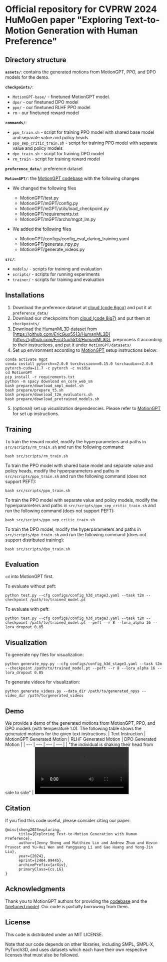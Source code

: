 # Official repository for CVPRW 2024 HuMoGen paper "Exploring Text-to-Motion Generation with Human Preference"

## Directory structure
**`assets/`**: contains the generated motions from MotionGPT, PPO, and DPO models for the demo.

**`checkpoints/`**: 
- `MotionGPT-base/` - finetuned MotionGPT model.
- `dpo/` - our finetuned DPO model
- `ppo/` - our finetuned RLHF PPO model
- `rm` - our finetuned reward model

**`commands/`**:
- `ppo_train.sh` - script for training PPO model with shared base model and separate value and policy heads
- `ppo_sep_critic_train.sh` - script for training PPO model with separate value and policy models
- `dpo_train.sh` - script for training DPO model
- `rm_train` - script for training reward model

**`preference_data/`**: preference dataset

**`MotionGPT/`**: the [MotionGPT codebase](https://github.com/OpenMotionLab/MotionGPT) with the following changes
- We changed the following files
  - MotionGPT/test.py
  - MotionGPT/mGPT/config.py
  - MotionGPT/mGPT/utils/load_checkpoint.py
  - MotionGPT/requirements.txt
  - MotionGPT/mGPT/archs/mgpt_lm.py

- We added the following files
  - MotionGPT/configs/config_eval_during_training.yaml
  - MotionGPT/generate_npy.py
  - MotionGPT/generate_videos.py

**`src/`**:
- `models/` - scripts for training and evaluation
- `scripts/` - scripts for running experiments
- `trainer/` - scripts for training and evaluation



## Installations
1. Download the preference dataset at [cloud (code 6gcq)](https://pan.baidu.com/s/1d4lhAdpCT1-cKf2PaHxJgw?pwd=6gcq) and put it at `preference_data/`
3. Download our checkpoints from [cloud (code 8ig7)](https://pan.baidu.com/s/1M4-UuGhvu-bk5-J_k68ezg?pwd=8ig7) and put them at `checkpoints/`
2. Download the HumanML3D dataset from [https://github.com/EricGuo5513/HumanML3D](https://github.com/EricGuo5513/HumanML3D), preprocess it according to their instructions, and put it under `MotionGPT/datasets/`
3. Set up environment according to [MotionGPT](https://github.com/OpenMotionLab/MotionGPT?tab=readme-ov-file#-quick-start) setup instructions below:
```conda create python=3.10.6 --name mgpt
conda activate mgpt
conda install pytorch==2.0.0 torchvision==0.15.0 torchaudio==2.0.0 pytorch-cuda=11.7 -c pytorch -c nvidia
cd MotionGPT
pip install -r requirements.txt
python -m spacy download en_core_web_sm
bash prepare/download_smpl_model.sh
bash prepare/prepare_t5.sh
bash prepare/download_t2m_evaluators.sh
bash prepare/download_pretrained_models.sh
```

5. (optional) set up visualization dependencies. Please refer to [MotionGPT](https://github.com/OpenMotionLab/MotionGPT?tab=readme-ov-file#-visualization) for set up instructions.

## Training
To train the reward model, modify the hyperparameters and paths in `src/scripts/rm_train.sh` and run the following command:
```
bash src/scripts/rm_train.sh
```

To train the PPO model with shared base model and separate value and policy heads, modify the hyperparameters and paths in `src/scripts/ppo_train.sh` and run the following command (does not support PEFT):
```
bash src/scripts/ppo_train.sh
```

To train the PPO model with separate value and policy models, modify the hyperparameters and paths in `src/scripts/ppo_sep_critic_train.sh` and run the following command (does not support PEFT):
```
bash src/scripts/ppo_sep_critic_train.sh
```

To train the DPO model, modify the hyperparameters and paths in `src/scripts/dpo_train.sh` and run the following command (does not support distributed training):
```
bash src/scripts/dpo_train.sh
```

## Evaluation
```cd``` into MotionGPT first.

To evaluate without peft:
```
python test.py --cfg configs/config_h3d_stage3.yaml --task t2m --checkpoint /path/to/trained_model.pt
```

To evaluate with peft:
```
python test.py --cfg configs/config_h3d_stage3.yaml --task t2m --checkpoint /path/to/trained_model.pt --peft --r 8 --lora_alpha 16 --lora_dropout 0.05 
```

## Visualization
To generate npy files for visualization:
```
python generate_npy.py --cfg configs/config_h3d_stage3.yaml --task t2m --checkpoint /path/to/trained_model.pt --peft --r 8 --lora_alpha 16 --lora_dropout 0.05 
```

To generate videos for visualization:
```
python generate_videos.py --data_dir /path/to/generated_npys --video_dir /path/to/generated_videos
```

## Demo
We provide a demo of the generated motions from MotionGPT, PPO, and DPO models (with temperature 1.0). The following table shows the generated motions for the given text instructions.
| Text Instruction | MotionGPT Generated Motion | RLHF Generated Motion | DPO Generated Motion |
| --- | --- | --- | --- |
| "the individual is shaking their head from side to side" |  <video src="https://github.com/THU-LYJ-Lab/InstructMotion/assets/60765890/61183785-282b-4878-8f99-cc8704bf3e61" /> | <video src="https://github.com/THU-LYJ-Lab/InstructMotion/assets/60765890/bf5b6f3f-ea9e-45f7-b6ba-6510d41a2cd8" /> | <video src="https://github.com/THU-LYJ-Lab/InstructMotion/assets/60765890/569fe37e-a2d7-40da-a8f7-9dc822dda167" />  |
| "someone leaps off a concrete block" | <video src="https://github.com/THU-LYJ-Lab/InstructMotion/assets/60765890/35e7fa70-39f4-466a-a603-dc82a0bbe0eb" /> | <video src="https://github.com/THU-LYJ-Lab/InstructMotion/assets/60765890/9806ab90-8925-4189-a129-55ff08ad2736" /> | <video src="https://github.com/THU-LYJ-Lab/InstructMotion/assets/60765890/bda5975e-5dcc-4591-a386-081cc9669282" />  |
| "a person lifts their arms, widens the space between their legs, and joins their hands together" | <video src="https://github.com/THU-LYJ-Lab/InstructMotion/assets/60765890/912058ca-b139-4325-b4b3-a658236a0c9f" /> | <video src="https://github.com/THU-LYJ-Lab/InstructMotion/assets/60765890/a35767f0-e5c0-4870-b9f7-cbaa4e22c395" /> | <video src="https://github.com/THU-LYJ-Lab/InstructMotion/assets/60765890/870ba389-89e0-435f-941e-d9d30365381b" />  |
| "he moves his feet back and forth while dancing" |  <video src="https://github.com/THU-LYJ-Lab/InstructMotion/assets/60765890/3ee80a14-292f-4b7b-b38c-e08b3bda0a34" /> | <video src="https://github.com/THU-LYJ-Lab/InstructMotion/assets/60765890/312a7429-85ee-4a99-a5ea-16558981e5ef" /> | <video src="https://github.com/THU-LYJ-Lab/InstructMotion/assets/60765890/c9cb0d9f-5a32-42be-bea3-5874e64e0744" />  |
| "move the body vigorously and then plop down on the ground" | <video src="https://github.com/THU-LYJ-Lab/InstructMotion/assets/60765890/563fd1bd-5940-4880-a387-289284a44c1e" /> | <video src="https://github.com/THU-LYJ-Lab/InstructMotion/assets/60765890/268b4eb8-600f-4608-b0e7-8a9ac8932e33" /> | <video src="https://github.com/THU-LYJ-Lab/InstructMotion/assets/60765890/55dc797a-9c35-491a-8f88-4a9fb31b1934" />  |

## Citation
If you find this code useful, please consider citing our paper:
```
@misc{sheng2024exploring,
      title={Exploring Text-to-Motion Generation with Human Preference}, 
      author={Jenny Sheng and Matthieu Lin and Andrew Zhao and Kevin Pruvost and Yu-Hui Wen and Yangguang Li and Gao Huang and Yong-Jin Liu},
      year={2024},
      eprint={2404.09445},
      archivePrefix={arXiv},
      primaryClass={cs.LG}
}
```
## Acknowledgments
Thank you to MotionGPT authors for providing the [codebase](https://github.com/OpenMotionLab/MotionGPT) and the [finetuned model](https://huggingface.co/OpenMotionLab/MotionGPT-base). Our code is partially borrowing from them.

## License
This code is distributed under an MIT LICENSE.

Note that our code depends on other libraries, including SMPL, SMPL-X, PyTorch3D, and uses datasets which each have their own respective licenses that must also be followed.
